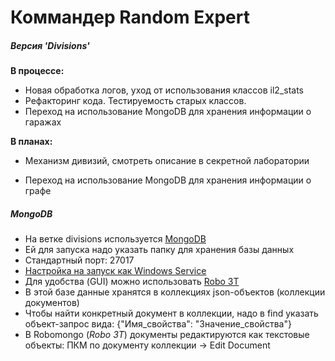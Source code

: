 # Коммандер Random Expert
##### Версия 'Divisions'
**В процессе:**

* Новая обработка логов, уход от использования классов il2_stats
* Рефакторинг кода. Тестируемость старых классов.
* Переход на использование MongoDB для хранения информации о гаражах

**В планах:**

* Механизм дивизий, смотреть описание в секретной лаборатории

* Переход на использование MongoDB для хранения информации о графе



##### MongoDB
* На ветке divisions используется [MongoDB](https://www.mongodb.com/download-center?jmp=nav#community)
* Ей для запуска надо указать папку для хранения базы данных
* Стандартный порт: 27017
* [Настройка на запуск как Windows Service](https://stackoverflow.com/questions/2438055/how-to-run-mongodb-as-windows-service)
* Для удобства (GUI) можно использовать [Robo 3T](https://robomongo.org)
* В этой базе данные хранятся в коллекциях json-объектов (коллекции документов)
* Чтобы найти конкретный документ в коллекции, надо в find указать объект-запрос вида: {"Имя_свойства": "Значение_свойства"}
* В Robomongo (*Robo 3T*) документы редактируются как текстовые объекты: ПКМ по документу коллекции -> Edit Document
